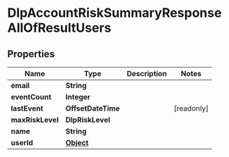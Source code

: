 

# DlpAccountRiskSummaryResponseAllOfResultUsers


## Properties

| Name | Type | Description | Notes |
|------------ | ------------- | ------------- | -------------|
|**email** | **String** |  |  |
|**eventCount** | **Integer** |  |  |
|**lastEvent** | **OffsetDateTime** |  |  [readonly] |
|**maxRiskLevel** | **DlpRiskLevel** |  |  |
|**name** | **String** |  |  |
|**userId** | [**Object**](Object.md) |  |  |



